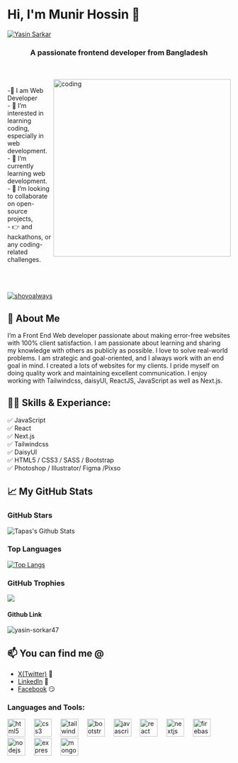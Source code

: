 # Hi, I'm Munir Hossin 👋 
[<img src='https://i.postimg.cc/LX3btzvX/linnkdinbg1.png' alt='Yasin Sarkar'>](https://github.com/munir-hossin)


<h3 align="center">A passionate frontend developer from Bangladesh</h3>
<br>
<br>


<img align="right" alt="coding" width="400" src="https://user-images.githubusercontent.com/55389276/140866485-8fb1c876-9a8f-4d6a-98dc-08c4981eaf70.gif">

<br> 
-👑 I am Web Developer <br> 
- 👀 I’m interested in learning coding, especially in web development. <br> 
- 🌱 I’m currently learning web development.  <br> 
- 💞️ I’m looking to collaborate on open-source projects, <br> 
- 👉 and hackathons, or any coding-related challenges.
<br>
<br>
<br>
<br>
<p align="left"> <a href="https://x.com/yasinsorkar47" target="blank"><img src="https://img.shields.io/twitter/follow/yasinsorkar47?logo=twitter&style=for-the-badge" alt="shovoalways" /></a> </p>

## 🚀 About Me
I’m a Front End Web developer passionate about making error-free websites with 100% client satisfaction. I am passionate about learning and sharing my knowledge with others as publicly as possible. I love to solve real-world problems. I am strategic and goal-oriented, and I always work with an end goal in mind. I created a lots of websites for my clients. I pride myself on doing quality work and maintaining excellent communication. I enjoy working with Tailwindcss, daisyUI, ReactJS, JavaScript as well as Next.js. 

## 👨‍💻 Skills & Experiance: 
✅ JavaScript <br>
✅ React <br>
✅ Next.js <br>
✅ Tailwindcss <br> 
✅ DaisyUI <br> 
✅ HTML5 / CSS3 / SASS / Bootstrap <br>
✅ Photoshop / Illustrator/ Figma /Pixso <br>

## 📈 My GitHub Stats
### GitHub Stars

![Tapas's Github Stats](https://github-readme-stats.vercel.app/api?username=yasin-sorkar47&show_icons=true&theme=radical)

### Top Languages

[![Top Langs](https://github-readme-stats.vercel.app/api/top-langs/?username=yasin-sorkar47&layout=compact)](https://github.com/anuraghazra/github-readme-stats)


### GitHub Trophies
<img src="https://github-profile-trophy.vercel.app/?username=yasin-sorkar47&theme=juicyfresh&no-bg=true" />

####  Github Link
<p align="left"> <img src="https://komarev.com/ghpvc/?username=yasin-sorkar47&label=Profile%20views&color=0e75b6&style=flat" alt="yasin-sorkar47" /> </p>

## 📫 You can find me @
<!-- YOU-CAN-FIND-ME:START -->
- [X(Twitter)](https://x.com/yasinsorkar47) 🐤
- [LinkedIn](https://www.linkedin.com/in/mdyacin-sorkar-24444b298/) 💼
- [Facebook](https://www.facebook.com/yasinSarkar47) 😏
<!-- YOU-CAN-FIND-ME:END -->


<h3 align="left">Languages and Tools:</h3>
<div align="left">
  <img src="https://cdn.jsdelivr.net/gh/devicons/devicon/icons/html5/html5-original.svg" height="40" alt="html5 logo"  />
  <img width="12" />
  <img src="https://cdn.jsdelivr.net/gh/devicons/devicon/icons/css3/css3-original.svg" height="40" alt="css3 logo"  />
  <img width="12" />
  <img src="https://camo.githubusercontent.com/52643e404ca1a1d90beb0095ebddda4b16b8c30dfcfeb5d42355a2df037c7c8e/68747470733a2f2f7777772e766563746f726c6f676f2e7a6f6e652f6c6f676f732f7461696c77696e646373732f7461696c77696e646373732d69636f6e2e737667" height="40" alt="tailwindcss logo"  />
  <img width="12" />
  <img src="https://cdn.jsdelivr.net/gh/devicons/devicon/icons/bootstrap/bootstrap-original.svg" height="40" alt="bootstrap logo"  />
  <img width="12" />
  <img src="https://cdn.jsdelivr.net/gh/devicons/devicon/icons/javascript/javascript-original.svg" height="40" alt="javascript logo"  />
  <img width="12" />
  <img src="https://cdn.jsdelivr.net/gh/devicons/devicon/icons/react/react-original.svg" height="40" alt="react logo"  />
  <img width="12" />
  <img src="https://cdn.jsdelivr.net/gh/devicons/devicon/icons/nextjs/nextjs-original.svg" height="40" alt="nextjs logo"  />
  <img width="12" />
  <img src="https://cdn.jsdelivr.net/gh/devicons/devicon/icons/firebase/firebase-plain.svg" height="40" alt="firebase logo"  />
  <img width="12" />
  <img src="https://cdn.jsdelivr.net/gh/devicons/devicon/icons/nodejs/nodejs-original.svg" height="40" alt="nodejs logo"  />
  <img width="12" />
  <img src="https://cdn.jsdelivr.net/gh/devicons/devicon/icons/express/express-original.svg" height="40" alt="express logo"  />
  <img width="12" />
  <img src="https://cdn.jsdelivr.net/gh/devicons/devicon/icons/mongodb/mongodb-original.svg" height="40" alt="mongodb logo"  />
</div>


